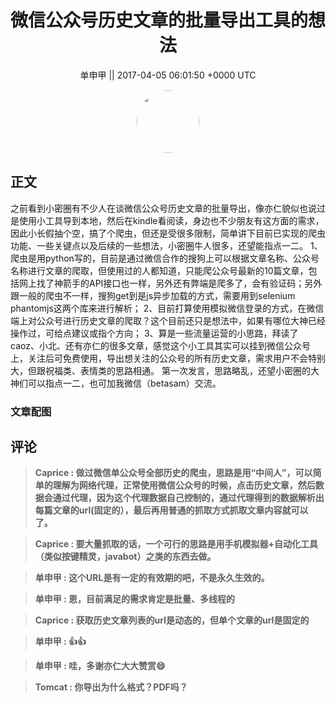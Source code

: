 <h1 align="center">微信公众号历史文章的批量导出工具的想法</h1>




<p align="center">
    <a>单申甲 || 2017-04-05 06:01:50 &#43;0000 UTC</a>
</p>

<div align="center">
    <img src="https://images.zsxq.com/FkczeaGnnKPHRgomtFuo7752V94Z?e=1590940799&amp;token=kIxbL07-8jAj8w1n4s9zv64FuZZNEATmlU_Vm6zD:jHfShT2b1knq1NOE4aVfK9VEQhU=" width="100" height="100" style="border:1px solid;border-radius:50%; color:#ffffff"/>
</div>




## 正文

<div>
之前看到小密圈有不少人在谈微信公众号历史文章的批量导出，像亦仁貌似也说过是使用小工具导到本地，然后在kindle看阅读，身边也不少朋友有这方面的需求，因此小长假抽个空，搞了个爬虫，但还是受很多限制，简单讲下目前已实现的爬虫功能、一些关键点以及后续的一些想法，小密圈牛人很多，还望能指点一二。
1、爬虫是用python写的，目前是通过微信合作的搜狗上可以根据文章名称、公众号名称进行文章的爬取，但使用过的人都知道，只能爬公众号最新的10篇文章，包括网上找了神箭手的API接口也一样，另外还有弊端是爬多了，会有验证码；另外跟一般的爬虫不一样，搜狗get到是js异步加载的方式，需要用到selenium phantomjs这两个库来进行解析；
2、目前打算使用模拟微信登录的方式，在微信端上对公众号进行历史文章的爬取？这个目前还只是想法中，如果有哪位大神已经操作过，可给点建议或指个方向；
3、算是一些流量运营的小思路，拜读了caoz、小北、还有亦仁的很多文章，感觉这个小工具其实可以挂到微信公众号上，关注后可免费使用，导出想关注的公众号的所有历史文章，需求用户不会特别大，但跟祝福类、表情类的思路相通。
第一次发言，思路略乱，还望小密圈的大神们可以指点一二，也可加我微信（betasam）交流。
</div>

### 文章配图

<div class="image" align="center">

</div>


## 评论

<div align="left">
<div>

<blockquote >
<span> <strong>Caprice : 做过微信单公众号全部历史的爬虫，思路是用“中间人”，可以简单的理解为网络代理，正常使用微信公众号的时候，点击历史文章，然后数据会通过代理，因为这个代理数据自己控制的，通过代理得到的数据解析出每篇文章的url(固定的），最后再用普通的抓取方式抓取文章内容就可以了。 </strong></span>
</blockquote>

<blockquote >
<span> <strong>Caprice : 要大量抓取的话，一个可行的思路是用手机模拟器&#43;自动化工具（类似按键精灵，javabot）之类的东西去做。 </strong></span>
</blockquote>

<blockquote >
<span> <strong>单申甲 : 这个URL是有一定的有效期的吧，不是永久生效的。 </strong></span>
</blockquote>

<blockquote >
<span> <strong>单申甲 : 恩，目前满足的需求肯定是批量、多线程的 </strong></span>
</blockquote>

<blockquote >
<span> <strong>Caprice : 获取历史文章列表的url是动态的，但单个文章的url是固定的 </strong></span>
</blockquote>

<blockquote >
<span> <strong>单申甲 : 👍👍 </strong></span>
</blockquote>

<blockquote >
<span> <strong>单申甲 : 哇，多谢亦仁大大赞赏😄 </strong></span>
</blockquote>

<blockquote >
<span> <strong>Tomcat : 你导出为什么格式？PDF吗？ </strong></span>
</blockquote>

</div>
</div>